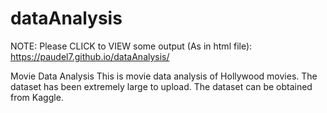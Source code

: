 # dataAnalysis
NOTE: Please CLICK to VIEW some output (As in html file):
https://paudel7.github.io/dataAnalysis/


Movie Data Analysis
This is movie data analysis of Hollywood movies.
The dataset has been extremely large to upload.
The dataset can be obtained from Kaggle.
